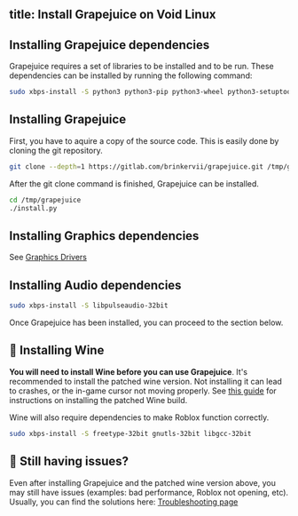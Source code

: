 title: Install Grapejuice on Void Linux
---
## Installing Grapejuice dependencies

Grapejuice requires a set of libraries to be installed and to be run. These dependencies can be installed by running the
following command:

```sh
sudo xbps-install -S python3 python3-pip python3-wheel python3-setuptools python3-cairo python3-gobject cairo-devel desktop-file-utils xdg-user-dirs xdg-utils gtk-update-icon-cache shared-mime-info pkg-config gobject-introspection
```

## Installing Grapejuice

First, you have to aquire a copy of the source code. This is easily done by cloning the git repository.

```sh
git clone --depth=1 https://gitlab.com/brinkervii/grapejuice.git /tmp/grapejuice
```

After the git clone command is finished, Grapejuice can be installed.

```sh
cd /tmp/grapejuice
./install.py
```

## Installing Graphics dependencies

See [Graphics Drivers](https://docs.voidlinux.org/config/graphical-session/graphics-drivers/index.html)

## Installing Audio dependencies

```sh
sudo xbps-install -S libpulseaudio-32bit
```

Once Grapejuice has been installed, you can proceed to the section below.

## 🍷 Installing Wine

**You will need to install Wine before you can use Grapejuice**.
It's recommended to install the patched wine version. Not installing it can lead to crashes, or the in-game cursor not moving properly.
See [this guide](../Guides/Installing-Wine) for instructions on installing the patched Wine build.

Wine will also require dependencies to make Roblox function correctly.

```sh
sudo xbps-install -S freetype-32bit gnutls-32bit libgcc-32bit
```

## 🤔 Still having issues?

Even after installing Grapejuice and the patched wine version above, you may still have issues (examples: bad performance, Roblox not opening, etc). Usually, you can find the solutions here: [Troubleshooting page](../Troubleshooting)
